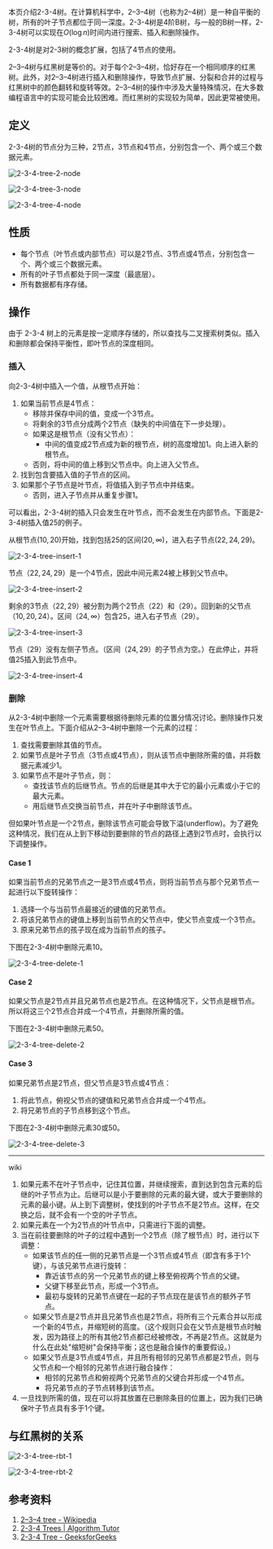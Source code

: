 本页介绍2-3-4树。在计算机科学中，2–3–4树（也称为2–4树）是一种自平衡的树，所有的叶子节点都位于同一深度。2-3-4树是4阶B树，与一般的B树一样，2-3-4树可以实现在$O(\log n)$时间内进行搜索、插入和删除操作。

2-3-4树是对2-3树的概念扩展，包括了4节点的使用。

2–3–4树与红黑树是等价的。对于每个2–3–4树，恰好存在一个相同顺序的红黑树。此外，对2–3–4树进行插入和删除操作，导致节点扩展、分裂和合并的过程与红黑树中的颜色翻转和旋转等效。2–3–4树的操作中涉及大量特殊情况，在大多数编程语言中的实现可能会比较困难。而红黑树的实现较为简单，因此更常被使用。

## 定义

2-3-4树的节点分为三种，2节点，3节点和4节点，分别包含一个、两个或三个数据元素。

![2-3-4-tree-2-node](images/2-3-4-tree-2-node.svg)

![2-3-4-tree-3-node](images/2-3-4-tree-3-node.svg)

![2-3-4-tree-4-node](images/2-3-4-tree-4-node.svg)

## 性质

- 每个节点（叶节点或内部节点）可以是2节点、3节点或4节点，分别包含一个、两个或三个数据元素。 
- 所有的叶子节点都处于同一深度（最底层）。
- 所有数据都有序存储。

## 操作

由于 2-3-4 树上的元素是按一定顺序存储的，所以查找与二叉搜索树类似。插入和删除都会保持平衡性，即叶节点的深度相同。

### 插入

向2-3-4树中插入一个值，从根节点开始：

1. 如果当前节点是4节点：
   - 移除并保存中间的值，变成一个3节点。
   - 将剩余的3节点分成两个2节点（缺失的中间值在下一步处理）。
   - 如果这是根节点（没有父节点）：
     - 中间的值变成2节点成为新的根节点，树的高度增加1。向上进入新的根节点。
   - 否则，将中间的值上移到父节点中。向上进入父节点。
2. 找到包含要插入值的子节点的区间。
3. 如果那个子节点是叶节点，将值插入到子节点中并结束。
   - 否则，进入子节点并从重复步骤1。


可以看出，2-3-4树的插入只会发生在叶节点，而不会发生在内部节点。下面是2-3-4树插入值$25$的例子。

从根节点$(10,20)$开始，找到包括$25$的区间$(20,\infty)$，进入右子节点$(22,24,29)$。

![2-3-4-tree-insert-1](images/2-3-4-tree-insert-1.svg)

节点$（22, 24, 29）$是一个4节点，因此中间元素$24$被上移到父节点中。

![2-3-4-tree-insert-2](images/2-3-4-tree-insert-2.svg)

剩余的3节点$（22, 29）$被分割为两个2节点$（22）$和$（29）$。回到新的父节点$（10, 20, 24）$。区间$（24, \infty$）包含25，进入右子节点$（29）$。

![2-3-4-tree-insert-3](images/2-3-4-tree-insert-3.svg)

节点$（29）$没有左侧子节点。（区间$（24, 29）$的子节点为空。）在此停止，并将值$25$插入到此节点中。

![2-3-4-tree-insert-4](images/2-3-4-tree-insert-4.svg)

### 删除

从2-3-4树中删除一个元素需要根据待删除元素的位置分情况讨论。删除操作只发生在叶节点上。下面介绍从2–3–4树中删除一个元素的过程：

1. 查找需要删除其值的节点。
2. 如果节点是叶子节点（3节点或4节点），则从该节点中删除所需的值，并将数据元素减少1。
3. 如果节点不是叶子节点，则：
   - 查找该节点的后继节点。节点的后继是其中大于它的最小元素或小于它的最大元素。
   - 用后继节点交换当前节点，并在叶子中删除该节点。

但如果叶节点是一个2节点，删除该节点可能会导致下溢(underflow)。为了避免这种情况，我们在从上到下移动到要删除的节点的路径上遇到2节点时，会执行以下调整操作。

#### Case 1

如果当前节点的兄弟节点之一是3节点或4节点，则将当前节点与那个兄弟节点一起进行以下旋转操作：

1. 选择一个与当前节点最接近的键值的兄弟节点。
2. 将该兄弟节点的键值上移到当前节点的父节点中，使父节点变成一个3节点。
3. 原来兄弟节点的孩子现在成为当前节点的孩子。

下图在2-3-4树中删除元素$10$。

![2-3-4-tree-delete-1](images/2-3-4-tree-delete-1.svg)

#### Case 2

如果父节点是2节点并且兄弟节点也是2节点。在这种情况下，父节点是根节点。所以将这三个2节点合并成一个4节点，并删除所需的值。

下图在2-3-4树中删除元素$50$。

![2-3-4-tree-delete-2](images/2-3-4-tree-delete-2.svg)

#### Case 3

如果兄弟节点是2节点，但父节点是3节点或4节点：

1. 将此节点，俯视父节点的键值和兄弟节点合并成一个4节点。
2. 将兄弟节点的子节点移到这个节点。

下图在2-3-4树中删除元素$30$或$50$。

![2-3-4-tree-delete-3](images/2-3-4-tree-delete-3.svg)

---

wiki

1. 如果元素不在叶子节点中，记住其位置，并继续搜索，直到达到包含元素的后继的叶子节点为止。后继可以是小于要删除的元素的最大键，或大于要删除的元素的最小键。从上到下调整树，使找到的叶子节点不是2节点。这样，在交换之后，就不会有一个空的叶子节点。
2. 如果元素在一个为2节点的叶节点中，只需进行下面的调整。
3. 当在前往要删除的叶子的过程中遇到一个2节点（除了根节点）时，进行以下调整：
   - 如果该节点的任一侧的兄弟节点是一个3节点或4节点（即含有多于1个键），与该兄弟节点进行旋转：
     - 靠近该节点的另一个兄弟节点的键上移至俯视两个节点的父键。
     - 父键下移至此节点，形成一个3节点。
     - 最初与旋转的兄弟节点键在一起的子节点现在是该节点的额外子节点。
   - 如果父节点是2节点并且兄弟节点也是2节点，将所有三个元素合并以形成一个新的4节点，并缩短树的高度。（这个规则只会在父节点是根节点时触发，因为路径上的所有其他2节点都已经被修改，不再是2节点。这就是为什么在此处"缩短树"会保持平衡；这也是融合操作的重要假设。）
   - 如果父节点是3节点或4节点，并且所有相邻的兄弟节点都是2节点，则与父节点和一个相邻的兄弟节点进行融合操作：
     - 相邻的兄弟节点和俯视两个兄弟节点的父键合并形成一个4节点。
     - 将兄弟节点的子节点转移到该节点。
4. 一旦找到所需的值，现在可以将其放置在已删除条目的位置上，因为我们已确保叶子节点具有多于1个键。

## 与红黑树的关系

![2-3-4-tree-rbt-1](images/2-3-4-tree-rbt-1.svg)

![2-3-4-tree-rbt-2](images/2-3-4-tree-rbt-2.svg)

## 参考资料

1. [2–3–4 tree - Wikipedia](https://en.wikipedia.org/wiki/2–3–4_tree)
1. [2-3-4 Trees | Algorithm Tutor](https://algorithmtutor.com/Data-Structures/Tree/2-3-4-Trees/)
1. [2-3-4 Tree - GeeksforGeeks](https://www.geeksforgeeks.org/2-3-4-tree/)

